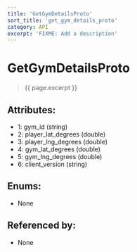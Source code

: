 ```yaml
---
title: 'GetGymDetailsProto'
sort_title: 'get_gym_details_proto'
category: API
excerpt: 'FIXME: Add a description'
---
```


[comment]: <> (THIS PART IS GENERATED - AKA DON'T EDIT THIS PART MANUALLY)

# GetGymDetailsProto

> {{ page.excerpt }}

## Attributes:

- 1: gym_id (string)
- 2: player_lat_degrees (double)
- 3: player_lng_degrees (double)
- 4: gym_lat_degrees (double)
- 5: gym_lng_degrees (double)
- 6: client_version (string)

## Enums:

- None

## Referenced by:

- None

[comment]: <> (YOU CAN EDIT AFTER THIS)
